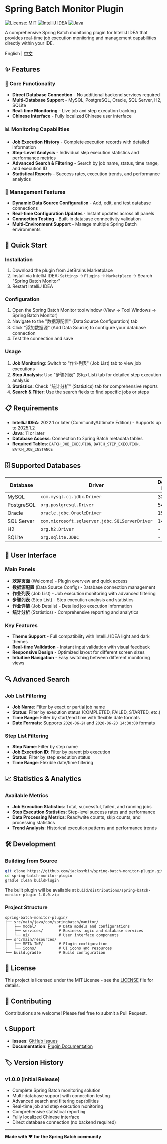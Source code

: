 # Spring Batch Monitor Plugin

[![License: MIT](https://img.shields.io/badge/License-MIT-yellow.svg)](https://opensource.org/licenses/MIT)
[![IntelliJ IDEA](https://img.shields.io/badge/IntelliJ%20IDEA-2022.*+-blue.svg)](https://www.jetbrains.com/idea/)
[![Java](https://img.shields.io/badge/Java-11+-orange.svg)](https://openjdk.java.net/)

A comprehensive Spring Batch monitoring plugin for IntelliJ IDEA that provides real-time job execution monitoring and management capabilities directly within your IDE.

English | [中文](README_CHINESE.md)

## ✨ Features

### 🎯 Core Functionality
- **Direct Database Connection** - No additional backend services required
- **Multi-Database Support** - MySQL, PostgreSQL, Oracle, SQL Server, H2, SQLite
- **Real-time Monitoring** - Live job and step execution tracking
- **Chinese Interface** - Fully localized Chinese user interface

### 📊 Monitoring Capabilities
- **Job Execution History** - Complete execution records with detailed information
- **Step-Level Analysis** - Individual step execution statistics and performance metrics
- **Advanced Search & Filtering** - Search by job name, status, time range, and execution ID
- **Statistical Reports** - Success rates, execution trends, and performance analytics

### 🔧 Management Features
- **Dynamic Data Source Configuration** - Add, edit, and test database connections
- **Real-time Configuration Updates** - Instant updates across all panels
- **Connection Testing** - Built-in database connectivity validation
- **Multi-Environment Support** - Manage multiple Spring Batch environments

## 🚀 Quick Start

### Installation
1. Download the plugin from JetBrains Marketplace
2. Install via IntelliJ IDEA: `Settings` → `Plugins` → `Marketplace` → Search "Spring Batch Monitor"
3. Restart IntelliJ IDEA

### Configuration
1. Open the Spring Batch Monitor tool window (View → Tool Windows → Spring Batch Monitor)
2. Navigate to the "数据源配置" (Data Source Configuration) tab
3. Click "添加数据源" (Add Data Source) to configure your database connection
4. Test the connection and save

### Usage
1. **Job Monitoring**: Switch to "作业列表" (Job List) tab to view job executions
2. **Step Analysis**: Use "步骤列表" (Step List) tab for detailed step execution analysis
3. **Statistics**: Check "统计分析" (Statistics) tab for comprehensive reports
4. **Search & Filter**: Use the search fields to find specific jobs or steps

## 📋 Requirements

- **IntelliJ IDEA**: 2022.1 or later (Community/Ultimate Edition) - Supports up to 2025.1.2
- **Java**: 11 or later
- **Database Access**: Connection to Spring Batch metadata tables
- **Required Tables**: `BATCH_JOB_EXECUTION`, `BATCH_STEP_EXECUTION`, `BATCH_JOB_INSTANCE`

## 🗄️ Supported Databases

| Database | Driver | Default Port |
|----------|--------|--------------|
| MySQL | `com.mysql.cj.jdbc.Driver` | 3306 |
| PostgreSQL | `org.postgresql.Driver` | 5432 |
| Oracle | `oracle.jdbc.OracleDriver` | 1521 |
| SQL Server | `com.microsoft.sqlserver.jdbc.SQLServerDriver` | 1433 |
| H2 | `org.h2.Driver` | - |
| SQLite | `org.sqlite.JDBC` | - |

## 🎨 User Interface

### Main Panels
- **欢迎页面** (Welcome) - Plugin overview and quick access
- **数据源配置** (Data Source Config) - Database connection management
- **作业列表** (Job List) - Job execution monitoring with advanced filtering
- **步骤列表** (Step List) - Step execution analysis and statistics
- **作业详情** (Job Details) - Detailed job execution information
- **统计分析** (Statistics) - Comprehensive reporting and analytics

### Key Features
- **Theme Support** - Full compatibility with IntelliJ IDEA light and dark themes
- **Real-time Validation** - Instant input validation with visual feedback
- **Responsive Design** - Optimized layout for different screen sizes
- **Intuitive Navigation** - Easy switching between different monitoring views

## 🔍 Advanced Search

### Job List Filtering
- **Job Name**: Filter by exact or partial job name
- **Status**: Filter by execution status (COMPLETED, FAILED, STARTED, etc.)
- **Time Range**: Filter by start/end time with flexible date formats
- **Date Formats**: Supports `2020-06-20` and `2020-06-20 14:30:00` formats

### Step List Filtering
- **Step Name**: Filter by step name
- **Job Execution ID**: Filter by parent job execution
- **Status**: Filter by step execution status
- **Time Range**: Flexible date/time filtering

## 📈 Statistics & Analytics

### Available Metrics
- **Job Execution Statistics**: Total, successful, failed, and running jobs
- **Step Execution Statistics**: Step-level success rates and performance
- **Data Processing Metrics**: Read/write counts, skip counts, and processing statistics
- **Trend Analysis**: Historical execution patterns and performance trends

## 🛠️ Development

### Building from Source
```bash
git clone https://github.com/jackssybin/spring-batch-monitor-plugin.git
cd spring-batch-monitor-plugin
gradle clean buildPlugin
```

The built plugin will be available at `build/distributions/spring-batch-monitor-plugin-1.0.0.zip`

### Project Structure
```
spring-batch-monitor-plugin/
├── src/main/java/com/springbatch/monitor/
│   ├── model/          # Data models and configurations
│   ├── services/       # Business logic and database services
│   └── ui/             # User interface components
├── src/main/resources/
│   ├── META-INF/       # Plugin configuration
│   └── icons/          # UI icons and resources
└── build.gradle        # Build configuration
```

## 📝 License

This project is licensed under the MIT License - see the [LICENSE](LICENSE) file for details.

## 🤝 Contributing

Contributions are welcome! Please feel free to submit a Pull Request.

## 📞 Support

- **Issues**: [GitHub Issues](https://github.com/jackssybin/spring-batch-monitor-plugin/issues)
- **Documentation**: [Plugin Documentation](https://github.com/jackssybin/spring-batch-monitor-plugin/wiki)

## 🏷️ Version History

### v1.0.0 (Initial Release)
- Complete Spring Batch monitoring solution
- Multi-database support with connection testing
- Advanced search and filtering capabilities
- Real-time job and step execution monitoring
- Comprehensive statistical reporting
- Fully localized Chinese interface
- Direct database connection (no backend required)

---

**Made with ❤️ for the Spring Batch community**
